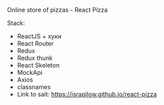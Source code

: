 Online store of pizzas - React Pizza

Stack:

- ReactJS + хуки
- React Router
- Redux
- Redux thunk
- React Skeleton
- MockApi
- Axios
- classnames
- Link to sait: https://israpilow.github.io/react-pizza
